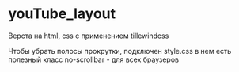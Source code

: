 # youTube_layout

Верста на html, css с применением tillewindcss

Чтобы убрать полосы прокрутки, подключен style.css в нем есть полезный класс no-scrollbar - для всех браузеров